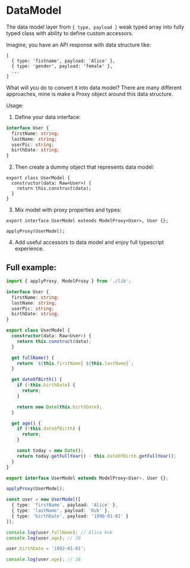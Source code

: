 # DataModel

The data model layer from `{ type, payload }` weak typed array into fully typed class with ability to define custom accessors.

Imagine, you have an API response with data structure like:
```
[
  { type: 'fistname', payload: 'Alice' },
  { type: 'gender', payload: 'female' },
  ...
]
```

What will you do to convert it into data model? There are many different approaches, mine is make a Proxy object around this data structure.

Usage:

1. Define your data interface:
```ts
interface User {
  firstName: string;
  lastName: string;
  userPic: string;
  birthDate: string;
}
```

2. Then create a dummy object that represents data model:
```
export class UserModel {
  constructor(data: Raw<User>) {
    return this.construct(data);
  }
}
```

3. Mix model with proxy properties and types:
```
export interface UserModel extends ModelProxy<User>, User {};

applyProxy(UserModel);
```
4. Add useful accessors to data model and enjoy full typescript experience.



## Full example:

```ts
import { applyProxy, ModelProxy } from './lib';

interface User {
  firstName: string;
  lastName: string;
  userPic: string;
  birthDate: string;
}

export class UserModel {
  constructor(data: Raw<User>) {
    return this.construct(data);
  }

  get fullName() {
    return `${this.firstName} ${this.lastName}`;
  }

  get dateOfBirth() {
    if (!this.birthDate) {
      return;
    }

    return new Date(this.birthDate);
  }

  get age() {
    if (!this.dateOfBirth) {
      return;
    }

    const today = new Date();
    return today.getFullYear() - this.dateOfBirth.getFullYear();
  }
}

export interface UserModel extends ModelProxy<User>, User {};

applyProxy(UserModel);

const user = new UserModel([
  { type: 'firstName', payload: 'Alice' },
  { type: 'lastName', payload: 'Kuk' },
  { type: 'birthDate', payload: '1990-01-01' }
]);

console.log(user.fullName); // Alice Kuk
console.log(user.age); // 30

user.birthDate = '1992-01-01';

console.log(user.age); // 28
```
